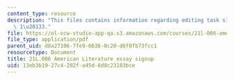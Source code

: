 ```yaml
---
content_type: resource
description: "This files contains information regarding editing task signup for essays\
  \ 1\u20133."
file: https://ol-ocw-studio-app-qa.s3.amazonaws.com/courses/21l-006-american-literature-spring-2013/13eb3b1927c4202fa45d6d8c23183bce_MIT21L_006S13_essaysignup.pdf
file_type: application/pdf
parent_uid: d8a27106-7fe9-6636-0c20-d6f0fb73fcc1
resourcetype: Document
title: 21L.006 American Literature essay signup
uid: 13eb3b19-27c4-202f-a45d-6d8c23183bce
---
```

